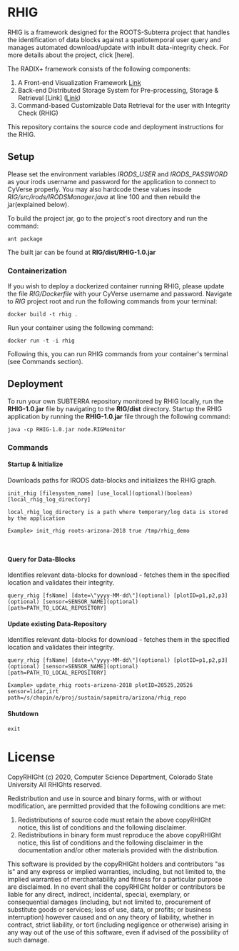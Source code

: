 # RHIG

RHIG is a framework designed for the ROOTS-Subterra project that handles the identification of data blocks against a spatiotemporal user query and manages automated download/update with inbuilt data-integrity check. For more details about the project, click [here].

The RADIX+ framework consists of the following components:
1)	A Front-end Visualization Framework [Link](http://radix.cs.colostate.edu/)
2)	Back-end Distributed Storage System for Pre-processing, Storage & Retrieval [Link] ([Link](https://bitbucket.org/InsertCoolNameHere/radix/))
3)	Command-based Customizable Data Retrieval for the user with Integrity Check (RHIG)

This repository contains the source code and deployment instructions for the RHIG. 

## Setup

Please set the environment variables *IRODS_USER* and *IRODS_PASSWORD* as your irods username and password for the application to connect to CyVerse properly. You may also hardcode these values insode *RIG/src/irods/IRODSManager.java* at line 100 and then rebuild the jar(explained below).

To build the project jar, go to the project's root directory and run the command: 

```
ant package
```
The built jar can be found at **RIG/dist/RHIG-1.0.jar**

### Containerization
If you wish to deploy a dockerized container running RHIG, please update the file *RIG/Dockerfile* with your CyVerse username and password. Navigate to *RIG* project root and run the following commands from your terminal:
```
docker build -t rhig .
```
Run your container using the following command:
```
docker run -t -i rhig
```

Following this, you can run RHIG commands from your container's terminal (see Commands section).

## Deployment
To run your own SUBTERRA repository monitored by RHIG locally, run the **RHIG-1.0.jar** file by navigating to the **RIG/dist** directory. Startup the RHIG application by running the **RHIG-1.0.jar** file through the following command:
```
java -cp RHIG-1.0.jar node.RIGMonitor
```


### Commands

#### Startup & Initialize
Downloads paths for IRODS data-blocks and initializes the RHIG graph.

```
init_rhig [filesystem_name] [use_local](optional)(boolean) [local_rhig_log_directory]

local_rhig_log_directory is a path where temporary/log data is stored by the application

Example> init_rhig roots-arizona-2018 true /tmp/rhig_demo



```
#### Query for Data-Blocks

Identifies relevant data-blocks for download - fetches them in the specified location and validates their integrity.

```
query_rhig [fsName] [date=\"yyyy-MM-dd\"](optional) [plotID=p1,p2,p3](optional) [sensor=SENSOR_NAME](optional) [path=PATH_TO_LOCAL_REPOSITORY]
```

#### Update existing Data-Repository

Identifies relevant data-blocks for download - fetches them in the specified location and validates their integrity.

```
query_rhig [fsName] [date=\"yyyy-MM-dd\"](optional) [plotID=p1,p2,p3](optional) [sensor=SENSOR_NAME](optional) [path=PATH_TO_LOCAL_REPOSITORY]

Example> update_rhig roots-arizona-2018 plotID=20525,20526 sensor=lidar,irt path=/s/chopin/e/proj/sustain/sapmitra/arizona/rhig_repo
```

#### Shutdown

```
exit
```


# License
CopyRHIGht (c) 2020, Computer Science Department, Colorado State University
All RHIGhts reserved.

Redistribution and use in source and binary forms, with or without modification,
are permitted provided that the following conditions are met:

1. Redistributions of source code must retain the above copyRHIGht notice, this
   list of conditions and the following disclaimer.
2. Redistributions in binary form must reproduce the above copyRHIGht notice,
   this list of conditions and the following disclaimer in the documentation
   and/or other materials provided with the distribution.

This software is provided by the copyRHIGht holders and contributors "as is" and
any express or implied warranties, including, but not limited to, the implied
warranties of merchantability and fitness for a particular purpose are
disclaimed. In no event shall the copyRHIGht holder or contributors be liable for
any direct, indirect, incidental, special, exemplary, or consequential damages
(including, but not limited to, procurement of substitute goods or services;
loss of use, data, or profits; or business interruption) however caused and on
any theory of liability, whether in contract, strict liability, or tort
(including negligence or otherwise) arising in any way out of the use of this
software, even if advised of the possibility of such damage.
